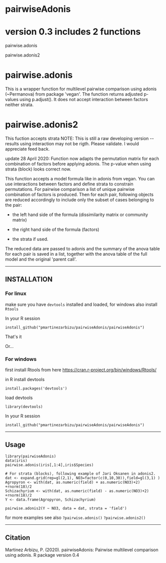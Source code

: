 # pairwiseAdonis
# version 0.3 includes 2 functions
pairwise.adonis

pairwise.adonis2

# pairwise.adonis
This is a wrapper function for multilevel pairwise comparison using adonis (~Permanova) from package 'vegan'. The function returns adjusted p-values using p.adjust(). It does not accept interaction between factors neither strata.

# pairwise.adonis2
This fuction accepts strata
NOTE: This is still a raw developing version -- results using interaction may not be rigth. Please validate.
I would appreciate feed back.

update 28 April 2020:
Function now adapts the permutation matrix for each combination of factors before applying adonis.
The p-value when using strata (block) looks correct now.

This function accepts a model formula like in adonis from vegan. You can use interactions between factors and define strata to constrain permutations. For pairwise comparison a list of unique pairwise combination of factors is produced. Then for each pair, following objects are reduced accordingly to include only the subset of cases belonging to the pair:

- the left hand side of the formula (dissimilarity matrix or community matrix)

- the right hand side of the formula (factors)

- the strata if used.

The reduced data are passed to adonis and the summary of the anova table for each pair is saved in a list, together with the anova table of the full model and the original 'parent call'.


_________________________________________________________________________________________________

## INSTALLATION
### For linux

make sure you have ```devtools``` installed and loaded, for windows also install ```Rtools```

In your R session

```install_github("pmartinezarbizu/pairwiseAdonis/pairwiseAdonis")```

That's it

Or...

### For windows
first install Rtools from here https://cran.r-project.org/bin/windows/Rtools/

in R install devtools

```install.packages('devtools')```

load devtools

```library(devtools)```

In your R session

```install_github("pmartinezarbizu/pairwiseAdonis/pairwiseAdonis")```

____________________________________
## Usage
```
library(pairwiseAdonis)
data(iris)
pairwise.adonis(iris[,1:4],iris$Species)

# For strata (blocks), following example of Jari Oksanen in adonis2. 
dat <- expand.grid(rep=gl(2,1), NO3=factor(c(0,10,30)),field=gl(3,1) )
Agropyron <- with(dat, as.numeric(field) + as.numeric(NO3)+2) +rnorm(18)/2
Schizachyrium <- with(dat, as.numeric(field) - as.numeric(NO3)+2) +rnorm(18)/2
Y <- data.frame(Agropyron, Schizachyrium)

pairwise.adonis2(Y ~ NO3, data = dat, strata = 'field')
```

for more examples see also
```?pairwise.adonis()```
```?pairwise.adonis2()```
_____________________________________________
## Citation

Martinez Arbizu, P. (2020). pairwiseAdonis: Pairwise multilevel comparison using adonis. R package version 0.4
